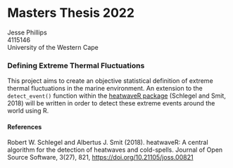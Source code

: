 # Masters Thesis 2022
Jesse Phillips\
4115146\
University of the Western Cape

### Defining Extreme Thermal Fluctuations
This project aims to create an objective statistical definition of extreme thermal fluctuations in the marine environment. An extension to the `detect_event()` function within the [heatwaveR package](https://github.com/robwschlegel/heatwaveR) (Schlegel and Smit, 2018) will be written in order to detect these extreme events around the world using R. 

#### References
Robert W. Schlegel and Albertus J. Smit (2018). heatwaveR: A central algorithm for the detection of heatwaves and cold-spells. Journal of Open Source Software, 3(27), 821, https://doi.org/10.21105/joss.00821
